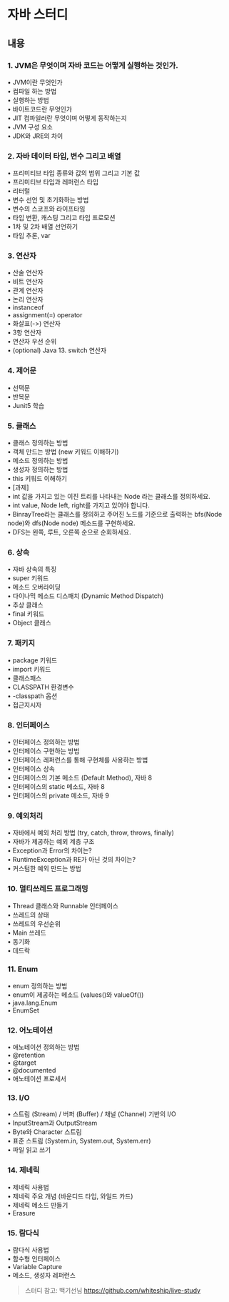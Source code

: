 # 자바 스터디  

## 내용  

### 1. JVM은 무엇이며 자바 코드는 어떻게 실행하는 것인가.
•	JVM이란 무엇인가  
•	컴파일 하는 방법  
•	실행하는 방법   
•	바이트코드란 무엇인가  
•	JIT 컴파일러란 무엇이며 어떻게 동작하는지  
•	JVM 구성 요소  
•	JDK와 JRE의 차이  

### 2. 자바 데이터 타입, 변수 그리고 배열
•	프리미티브 타입 종류와 값의 범위 그리고 기본 값  
•	프리미티브 타입과 레퍼런스 타입  
•	리터럴  
•	변수 선언 및 초기화하는 방법  
•	변수의 스코프와 라이프타임  
•	타입 변환, 캐스팅 그리고 타입 프로모션  
•	1차 및 2차 배열 선언하기  
•	타입 추론, var  
  
### 3. 연산자  
•	산술 연산자  
•	비트 연산자  
•	관계 연산자  
•	논리 연산자  
•	instanceof  
•	assignment(=) operator  
•	화살표(->) 연산자  
•	3항 연산자  
•	연산자 우선 순위  
•	(optional) Java 13. switch 연산자  
 
### 4. 제어문
•	선택문  
•	반복문  
•	Junit5 학습  

### 5. 클래스  
•	클래스 정의하는 방법  
•	객체 만드는 방법 (new 키워드 이해하기)  
•	메소드 정의하는 방법  
•	생성자 정의하는 방법  
•	this 키워드 이해하기  
•	[과제]  
•	int 값을 가지고 있는 이진 트리를 나타내는 Node 라는 클래스를 정의하세요.  
•	int value, Node left, right를 가지고 있어야 합니다.  
•	BinrayTree라는 클래스를 정의하고 주어진 노드를 기준으로 출력하는 bfs(Node node)와 dfs(Node node) 메소드를 구현하세요.  
•	DFS는 왼쪽, 루트, 오른쪽 순으로 순회하세요.  

### 6. 상속  
•	자바 상속의 특징  
•	super 키워드  
•	메소드 오버라이딩  
•	다이나믹 메소드 디스패치 (Dynamic Method Dispatch)  
•	추상 클래스  
•	final 키워드  
•	Object 클래스  

### 7. 패키지  
•	package 키워드  
•	import 키워드  
•	클래스패스  
•	CLASSPATH 환경변수   
•	-classpath 옵션  
•	접근지시자  

### 8. 인터페이스  
•	인터페이스 정의하는 방법  
•	인터페이스 구현하는 방법  
•	인터페이스 레퍼런스를 통해 구현체를 사용하는 방법  
•	인터페이스 상속  
•	인터페이스의 기본 메소드 (Default Method), 자바 8  
•	인터페이스의 static 메소드, 자바 8  
•	인터페이스의 private 메소드, 자바 9  
 
### 9. 예외처리  
•	자바에서 예외 처리 방법 (try, catch, throw, throws, finally)  
•	자바가 제공하는 예외 계층 구조  
•	Exception과 Error의 차이는?   
•	RuntimeException과 RE가 아닌 것의 차이는?  
•	커스텀한 예외 만드는 방법  

### 10. 멀티쓰레드 프로그래밍  
•	Thread 클래스와 Runnable 인터페이스  
•	쓰레드의 상태  
•	쓰레드의 우선순위  
•	Main 쓰레드  
•	동기화  
•	데드락  

### 11. Enum
•	enum 정의하는 방법  
•	enum이 제공하는 메소드 (values()와 valueOf())  
•	java.lang.Enum  
•	EnumSet   
  

### 12. 어노테이션  
•	애노테이션 정의하는 방법  
•	@retention   
•	@target  
•	@documented  
•	애노테이션 프로세서   

### 13. I/O  
•	스트림 (Stream) / 버퍼 (Buffer) / 채널 (Channel) 기반의 I/O  
•	InputStream과 OutputStream  
•	Byte와 Character 스트림  
•	표준 스트림 (System.in, System.out, System.err)  
•	파일 읽고 쓰기  

### 14. 제네릭  
•	제네릭 사용법  
•	제네릭 주요 개념 (바운디드 타입, 와일드 카드)  
•	제네릭 메소드 만들기   
•	Erasure  
 
### 15. 람다식  
•	람다식 사용법   
•	함수형 인터페이스   
•	Variable Capture  
•	메소드, 생성자 레퍼런스  
 
 
 > 스터디 참고: 백기선님 https://github.com/whiteship/live-study
